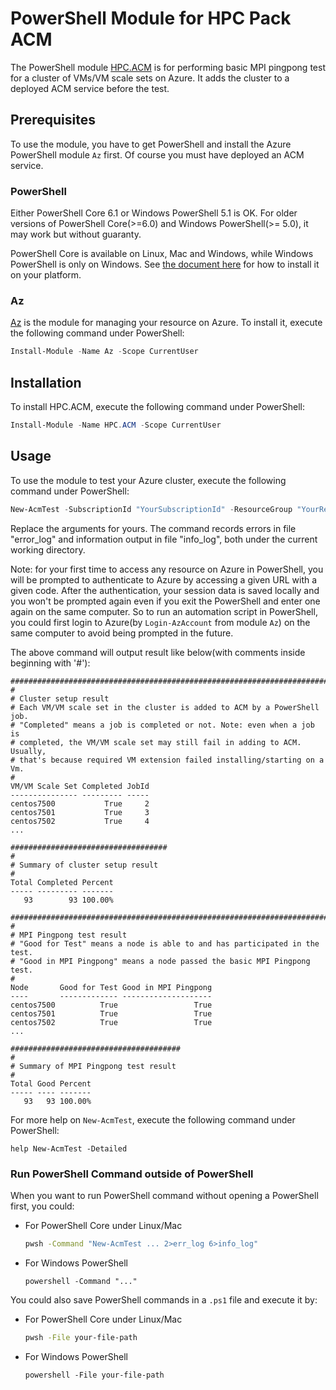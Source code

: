 # PowerShell Module for HPC Pack ACM

The PowerShell module [HPC.ACM](https://www.powershellgallery.com/packages/HPC.ACM) is for performing basic MPI pingpong test for a cluster of VMs/VM scale sets on Azure. It adds the cluster to a deployed ACM service before the test.

## Prerequisites

To use the module, you have to get PowerShell and install the Azure PowerShell module `Az` first. Of course you must have deployed an ACM service.

### PowerShell

Either PowerShell Core 6.1 or Windows PowerShell 5.1 is OK. For older versions of PowerShell Core(>=6.0) and Windows PowerShell(>= 5.0), it may work but without guaranty.

PowerShell Core is available on Linux, Mac and Windows, while Windows PowerShell is only on Windows. See [the document here](https://docs.microsoft.com/en-us/powershell/scripting/install/installing-powershell?view=powershell-6) for how to install it on your platform.

### Az

[Az](https://www.powershellgallery.com/packages/Az/1.1.0) is the module for managing your resource on Azure. To install it, execute the following command under PowerShell:

```powershell
Install-Module -Name Az -Scope CurrentUser
```

## Installation

To install HPC.ACM, execute the following command under PowerShell:

```powershell
Install-Module -Name HPC.ACM -Scope CurrentUser
```

## Usage

To use the module to test your Azure cluster, execute the following command under PowerShell:

```powershell
New-AcmTest -SubscriptionId "YourSubscriptionId" -ResourceGroup "YourResourceGroupNameOfVmCluster" -AcmResourceGroup "YourResourceGroupNameOfAcmCluster" 2>error_log 6>info_log
```

Replace the arguments for yours. The command records errors in file "error_log" and information output in file "info_log", both under the current working directory.

Note: for your first time to access any resource on Azure in PowerShell, you will be prompted to authenticate to Azure by accessing a given URL with a given code. After the authentication, your session data is saved locally and you won't be prompted again even if you exit the PowerShell and enter one again on the same computer. So to run an automation script in PowerShell, you could first login to Azure(by `Login-AzAccount` from module `Az`) on the same computer to avoid being prompted in the future.

The above command will output result like below(with comments inside beginning with '#'):

```
###########################################################################
#
# Cluster setup result
# Each VM/VM scale set in the cluster is added to ACM by a PowerShell job.
# "Completed" means a job is completed or not. Note: even when a job is
# completed, the VM/VM scale set may still fail in adding to ACM. Usually,
# that's because required VM extension failed installing/starting on a Vm.
#
VM/VM Scale Set Completed JobId
--------------- --------- -----
centos7500           True     2
centos7501           True     3
centos7502           True     4
...

###################################
#
# Summary of cluster setup result
#
Total Completed Percent
----- --------- -------
   93        93 100.00%

############################################################################
#
# MPI Pingpong test result
# "Good for Test" means a node is able to and has participated in the test.
# "Good in MPI Pingpong" means a node passed the basic MPI Pingpong test.
#
Node       Good for Test Good in MPI Pingpong
----       ------------- --------------------
centos7500          True                 True
centos7501          True                 True
centos7502          True                 True
...

######################################
#
# Summary of MPI Pingpong test result
#
Total Good Percent
----- ---- -------
   93   93 100.00%

```

For more help on `New-AcmTest`, execute the following command under PowerShell:

```
help New-AcmTest -Detailed
```

### Run PowerShell Command outside of PowerShell

When you want to run PowerShell command without opening a PowerShell first, you could:

* For PowerShell Core under Linux/Mac

  ```bash
  pwsh -Command "New-AcmTest ... 2>err_log 6>info_log"
  ```

* For Windows PowerShell

  ```
  powershell -Command "..."
  ```

You could also save PowerShell commands in a `.ps1` file and execute it by:

* For PowerShell Core under Linux/Mac

  ```bash
  pwsh -File your-file-path
  ```

* For Windows PowerShell

  ```
  powershell -File your-file-path
  ```
